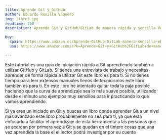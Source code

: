 ```yaml
---
title: Aprende Git y GitHub
author: Eduardo Revilla Vaquero
img: libro3.jpg
readtime: 250
description: Aprende Git y GitHub/GitLab de manera rápida y sencilla Versión Kindle

buy: 
  spain: https://www.amazon.es/Aprende-GitHub-GitLab-manera-sencilla-ebook/dp/B07GL97TYG/ref=sr_1_3?crid=3PAAS7IW6JBJ3&dib=eyJ2IjoiMSJ9.5M-P-HCEb8ttipZCP9e78gGFR9VhSjoKAAw_oaBJbLXP4iaMMdljcKsHgIbQXqMm3h9ZG-MuKPegUbQrV-2TGBZYJJPjcO9d2vEUy8N-PF-xNoLfCsK0r8bEblqDg7CEJ0YzolSdx2ybe9ux_xHZGwQtlSgJ-vk5SzoyOUNIxPXiBu3Mg5rGWQ_fi_QTtqHrENRrWcGpsl9VEe8gkbtu32tj5SCBao8doxGhrbESJskIQ_OIm99RMK1cE0_KWe3ejcWyoih5S1NlsMHjjP7ECPlYELH1VfBNQ9bv33GnBUA.3PhJlsNciWI69joFR3zCzpSaWlD5psaTnSDyO1uOg5c&dib_tag=se&keywords=aprendiendo+git+y+github&qid=1750062958&sprefix=aprendiendo+git+%2Caps%2C92&sr=8-3
  usa: https://www.amazon.com/s?k=Aprende+Git+y+GitHub%2FGitLab+de+manera+r%C3%A1pida+y+sencilla+Versi%C3%B3n+Kindle&crid=6XTV5TJ5H004&sprefix=aprende+git+y+github%2Fgitlab+de+manera+r%C3%A1pida+y+sencilla+versi%C3%B3n+kindle%2Caps%2C130&ref=nb_sb_noss

---
```


Este tutorial es una guía de iniciación rápida a Git aprendiendo también a utilizar GitHub y GitLab.
Si tienes una entrevista de trabajo y necesitas aprender de forma rápida a utilizar Git este libro es para ti.
Si no tienes tiempo para leer extensos manuales llenos de tecnicismos este libro también es para ti.
En este libro he intentado quitar toda la paja posible haciendo que la curva de aprendizaje sea lo más suave posible, utilizando desde el minuto uno ejemplos muy sencillos para ir practicando lo que vamos aprendiendo.

Si ya eres un iniciado en Git y buscas un libro donde aprender Git a un nivel más avanzado este libro probablemente no sea para tí, ya que está enfocado a facilitar el aprendizaje de esta herramienta a las personas que se acercan por primera vez a Git y se quedan en el tintero cosas que una vez aprendida la base el el lector podrá investigar por su cuenta